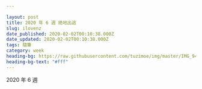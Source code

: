 ```yaml
---

layout: post
title: 2020 年 6 週 绝地出逃
slug: ilovenz
date_published: 2020-02-02T00:10:38.000Z
date_updated: 2020-02-02T00:10:38.000Z
tags: 隨筆
category: week
heading-bg: https://raw.githubusercontent.com/tuzimoe/img/master/IMG_9410.jpg
heading-bg-text: "#fff"
---
```


2020 年 6 週

